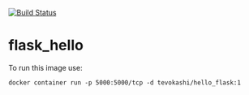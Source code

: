 [![Build Status](https://dev.azure.com/stevan0539/test/_apis/build/status/build%20and%20push?branchName=master)](https://dev.azure.com/stevan0539/test/_build/latest?definitionId=1&branchName=master)

# flask_hello

To run this image use:

```docker container run -p 5000:5000/tcp -d tevokashi/hello_flask:1```


